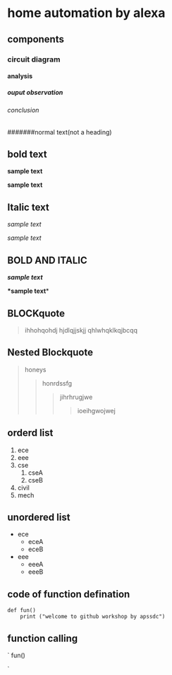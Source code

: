 # home automation by alexa
## components
### circuit diagram
#### analysis
##### ouput observation
###### conclusion
#######normal text(not a heading)
## bold text
**sample text**

__sample text__
## Italic text
*sample text*

_sample text_
## BOLD AND ITALIC
**_sample text_**

__*sample text__*
## BLOCKquote
> ihhohqohdj
hjdlqjjskjj
qhlwhqklkqjbcqq
## Nested Blockquote
> honeys
>> honrdssfg
>>> jihrhrugjwe
>>>> ioeihgwojwej
## orderd list
1. ece
2. eee
3. cse
    1. cseA 
    2. cseB
4. civil
5. mech
## unordered list
- ece
    * eceA
    * eceB
- eee
    + eeeA
    + eeeB
## code of function defination 
```
def fun()
    print ("welcome to github workshop by apssdc")
 ``` 
## function calling
` 
 fun()

`
    
